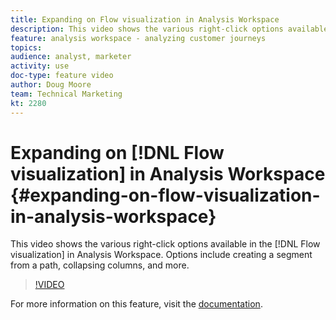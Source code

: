 ```yaml
---
title: Expanding on Flow visualization in Analysis Workspace
description: This video shows the various right-click options available in the Flow visualization in Analysis Workspace. Options include creating a segment from a path, collapsing columns, and more.
feature: analysis workspace - analyzing customer journeys
topics: 
audience: analyst, marketer
activity: use
doc-type: feature video
author: Doug Moore
team: Technical Marketing
kt: 2280
---
```


# Expanding on [!DNL Flow visualization] in Analysis Workspace {#expanding-on-flow-visualization-in-analysis-workspace}

This video shows the various right-click options available in the [!DNL Flow visualization] in Analysis Workspace. Options include creating a segment from a path, collapsing columns, and more.

>[!VIDEO](https://video.tv.adobe.com/v/24044/?quality=12)

For more information on this feature, visit the [documentation](https://marketing.adobe.com/resources/help/en_US/analytics/analysis-workspace/flow.html).
